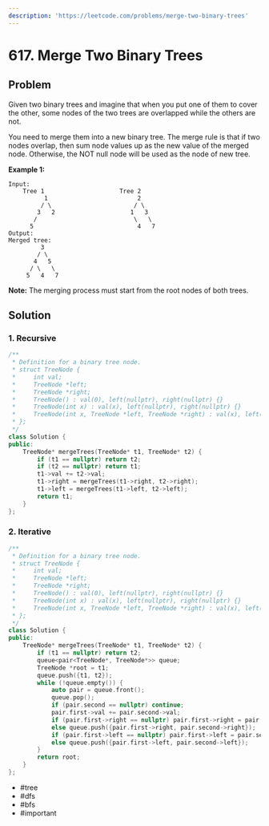 ```yaml
---
description: 'https://leetcode.com/problems/merge-two-binary-trees'
---
```


# 617. Merge Two Binary Trees

## Problem

Given two binary trees and imagine that when you put one of them to cover the other, some nodes of the two trees are overlapped while the others are not.

You need to merge them into a new binary tree. The merge rule is that if two nodes overlap, then sum node values up as the new value of the merged node. Otherwise, the NOT null node will be used as the node of new tree.

**Example 1:**

```text
Input: 
    Tree 1                     Tree 2                  
          1                         2                             
         / \                       / \                            
        3   2                     1   3                        
       /                           \   \                      
      5                             4   7                  
Output: 
Merged tree:
         3
        / \
       4   5
      / \   \ 
     5   4   7
```

**Note:** The merging process must start from the root nodes of both trees.

## Solution

### 1. Recursive

```cpp
/**
 * Definition for a binary tree node.
 * struct TreeNode {
 *     int val;
 *     TreeNode *left;
 *     TreeNode *right;
 *     TreeNode() : val(0), left(nullptr), right(nullptr) {}
 *     TreeNode(int x) : val(x), left(nullptr), right(nullptr) {}
 *     TreeNode(int x, TreeNode *left, TreeNode *right) : val(x), left(left), right(right) {}
 * };
 */
class Solution {
public:
    TreeNode* mergeTrees(TreeNode* t1, TreeNode* t2) {
        if (t1 == nullptr) return t2;
        if (t2 == nullptr) return t1;
        t1->val += t2->val;
        t1->right = mergeTrees(t1->right, t2->right);
        t1->left = mergeTrees(t1->left, t2->left);
        return t1;      
    }
};
```

### 2. Iterative

```cpp
/**
 * Definition for a binary tree node.
 * struct TreeNode {
 *     int val;
 *     TreeNode *left;
 *     TreeNode *right;
 *     TreeNode() : val(0), left(nullptr), right(nullptr) {}
 *     TreeNode(int x) : val(x), left(nullptr), right(nullptr) {}
 *     TreeNode(int x, TreeNode *left, TreeNode *right) : val(x), left(left), right(right) {}
 * };
 */
class Solution {
public:
    TreeNode* mergeTrees(TreeNode* t1, TreeNode* t2) {
        if (t1 == nullptr) return t2;
        queue<pair<TreeNode*, TreeNode*>> queue;
        TreeNode *root = t1;
        queue.push({t1, t2});
        while (!queue.empty()) {
            auto pair = queue.front();
            queue.pop();
            if (pair.second == nullptr) continue;
            pair.first->val += pair.second->val;
            if (pair.first->right == nullptr) pair.first->right = pair.second->right;
            else queue.push({pair.first->right, pair.second->right});
            if (pair.first->left == nullptr) pair.first->left = pair.second->left;
            else queue.push({pair.first->left, pair.second->left});
        }
        return root;
    }
};
```

* \#tree
* \#dfs
* \#bfs
* \#important

